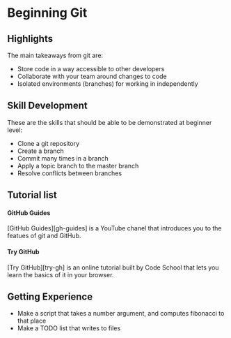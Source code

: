 # Beginning Git

## Highlights

The main takeaways from git are:

* Store code in a way accessible to other developers
* Collaborate with your team around changes to code
* Isolated environments (branches) for working in independently

## Skill Development

These are the skills that should be able to be demonstrated at beginner level:

* Clone a git repository
* Create a branch
* Commit many times in a branch
* Apply a topic branch to the master branch
* Resolve conflicts between branches

## Tutorial list

#### GitHub Guides

[GitHub Guides][gh-guides] is a YouTube chanel that introduces you to the
featues of git and GitHub.

#### Try GitHub

[Try GitHub][try-gh] is an online tutorial built by Code School that lets you
learn the basics of it in your browser.

## Getting Experience

* Make a script that takes a number argument, and computes fibonacci to that
  place
* Make a TODO list that writes to files
